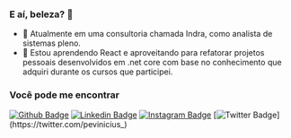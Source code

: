 ### E aí, beleza? 👋

-  🔭 Atualmente em uma consultoria chamada Indra, como analista de sistemas pleno. 
-  🌱 Estou aprendendo React e aproveitando para refatorar projetos pessoais desenvolvidos em .net core com base no conhecimento que adquiri durante os cursos que participei.

### Você pode me encontrar
  [![Github Badge](https://img.shields.io/badge/-Github-000?style=flat-square&logo=Github&logoColor=white&link=https://github.com/pvinicius/pvinicius)](https://github.com/pvinicius/pvinicius)
  [![Linkedin Badge](https://img.shields.io/badge/-LinkedIn-blue?style=flat-square&logo=Linkedin&logoColor=white&link=https://www.linkedin.com/in/pedro-vinicius/)](https://www.linkedin.com/in/pedro-vinicius/)
  [![Instagram Badge](https://img.shields.io/badge/-Instagram-C13584?style=flat-square&labelColor=C13584&logo=instagram&logoColor=white&link=https://www.instagram.com/impvinicius/)](https://www.instagram.com/impvinicius/)
  [![Twitter Badge](https://img.shields.io/badge/-Twitter-blue?style=flat-square&labelColor=blue&logo=twitter&logoColor=white&link=https://twitter.com/pevinicius_)](https://twitter.com/pevinicius_)
  
<!--
**pvinicius/pvinicius** is a ✨ _special_ ✨ repository because its `README.md` (this file) appears on your GitHub profile.

Here are some ideas to get you started:

- 🔭 I’m currently working on ...
- 🌱 I’m currently learning ...
- 👯 I’m looking to collaborate on ...
- 🤔 I’m looking for help with ...
- 💬 Ask me about ...
- 📫 How to reach me: ...
- 😄 Pronouns: ...
- ⚡ Fun fact: ...
-->
